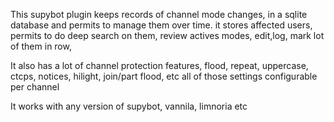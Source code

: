 This supybot plugin keeps records of channel mode changes, in a sqlite database and permits to manage them over time.
it stores affected users, permits to do deep search on them, review actives modes, edit,log, mark lot of them in row, 

It also has a lot of channel protection features, flood, repeat, uppercase, ctcps, notices, hilight, join/part flood, etc all of those settings configurable per channel

It works with any version of supybot, vannila, limnoria etc

